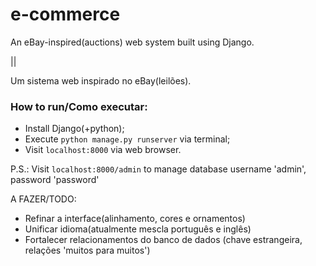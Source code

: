 # e-commerce
An eBay-inspired(auctions) web system built using Django.

||

Um sistema web inspirado no eBay(leilões).


### How to run/Como executar:
- Install Django(+python);
- Execute `python manage.py runserver` via terminal;
- Visit `localhost:8000` via web browser.

P.S.: Visit `localhost:8000/admin` to manage database
   username 'admin', password 'password'

A FAZER/TODO:
   - Refinar a interface(alinhamento, cores e ornamentos)
   - Unificar idioma(atualmente mescla português e inglês)
   - Fortalecer relacionamentos do banco de dados (chave estrangeira, relações 'muitos para muitos')
